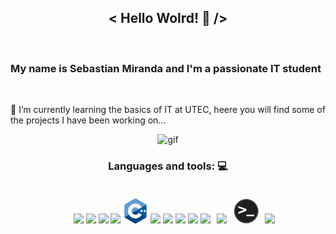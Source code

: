 <link rel="stylesheet" href="https://cdn.jsdelivr.net/gh/devicons/devicon@v2.14.0/devicon.min.css">
<!-- Title -->
<h2 align="center"> < Hello Wolrd! 👋 /></h2> 

<br>

<!-- Quote -->
<h3> My name is Sebastian Miranda and I'm a passionate IT student</h3>
    
<!-- Background -->

 🌱 I’m currently learning the basics of IT at UTEC, heere you will find some of the projects I have been working on...

<p align="center"> 
<img src="https://user-images.githubusercontent.com/55005374/95673501-37764680-0b66-11eb-8ee1-d4f4a2b285d9.gif" alt="gif" </img>
</p>


<!-- Features -->
<p><H3 align="center"><strong> Languages and tools: 💻 </strong></p>
<br>
    
  <!-- Icons -->
  
  <img height="40" src="https://cdn.jsdelivr.net/gh/devicons/devicon/icons/java/java-original.svg" />
  <img height="40" src="https://miro.medium.com/max/1400/1*O68LbDvD5Dcsnez73M7v4Q.png" />
  <img height="40" src="https://cdn.freebiesupply.com/logos/large/2x/hibernate-logo-png-transparent.png" />
  <img height="40" src="https://cdn.jsdelivr.net/gh/devicons/devicon/icons/git/git-original.svg" />
  <img height="40" src="https://raw.githubusercontent.com/devicons/devicon/master/icons/cplusplus/cplusplus-original.svg" alt="cplusplus" />
  <img height="40" src="https://cdn.jsdelivr.net/gh/devicons/devicon/icons/c/c-original.svg" />
  <img height="40" src="https://cdn.jsdelivr.net/gh/devicons/devicon/icons/linux/linux-original.svg" />
  <img height="40" src="https://cdn.jsdelivr.net/gh/devicons/devicon/icons/postgresql/postgresql-original-wordmark.svg" />
  <img height="40" src="https://cdn.jsdelivr.net/gh/devicons/devicon/icons/html5/html5-original.svg" />
  <img height="40" src="https://cdn.jsdelivr.net/gh/devicons/devicon/icons/css3/css3-original.svg" />
  <img height="40" src="https://user-images.githubusercontent.com/55005374/103146298-d98ce000-470c-11eb-973d-3ff9e1b90561.png">
  <img height="40" src="https://raw.githubusercontent.com/github/explore/80688e429a7d4ef2fca1e82350fe8e3517d3494d/topics/terminal/terminal.png">
  <img height="40" src="https://user-images.githubusercontent.com/55005374/100187906-b7eecd80-2eae-11eb-8074-b65db8dfaecb.png">

    

<!--
**JuanSeMiranda/JuanseMiranda** is a ✨ _special_ ✨ repository because its `README.md` (this file) appears on your GitHub profile.

Here are some ideas to get you started:

- 🔭 I’m currently working on ...
- 🌱 I’m currently learning ...
- 👯 I’m looking to collaborate on ...
- 🤔 I’m looking for help with ...
- 💬 Ask me about ...
- 📫 How to reach me: ...
- 😄 Pronouns: ...
- ⚡ Fun fact: ...
-->
